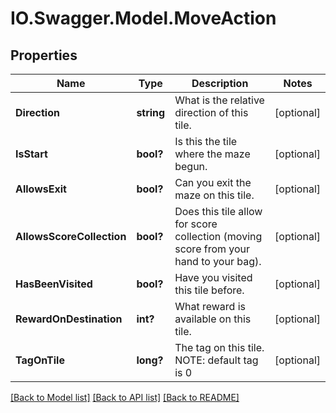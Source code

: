 # IO.Swagger.Model.MoveAction
## Properties

Name | Type | Description | Notes
------------ | ------------- | ------------- | -------------
**Direction** | **string** | What is the relative direction of this tile. | [optional] 
**IsStart** | **bool?** | Is this the tile where the maze begun. | [optional] 
**AllowsExit** | **bool?** | Can you exit the maze on this tile. | [optional] 
**AllowsScoreCollection** | **bool?** | Does this tile allow for score collection (moving score from your hand to your bag). | [optional] 
**HasBeenVisited** | **bool?** | Have you visited this tile before. | [optional] 
**RewardOnDestination** | **int?** | What reward is available on this tile. | [optional] 
**TagOnTile** | **long?** | The tag on this tile. NOTE: default tag is 0 | [optional] 

[[Back to Model list]](../README.md#documentation-for-models) [[Back to API list]](../README.md#documentation-for-api-endpoints) [[Back to README]](../README.md)

